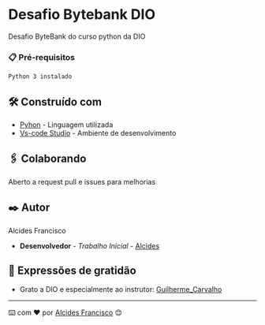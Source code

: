 # Desafio Bytebank DIO

Desafio ByteBank do curso python da DIO

### 📋 Pré-requisitos

```
Python 3 instalado
```

## 🛠️ Construído com


* [Pyhon](https://www.python.org/) - Linguagem utilizada
* [Vs-code Studio](https://code.visualstudio.com/) - Ambiente de desenvolvimento

## 🖇️ Colaborando

Aberto a request pull e issues para melhorias

## ✒️ Autor

Alcides Francisco

* **Desenvolvedor** - *Trabalho Inicial* - [Alcides](https://github.com/Alcidesfrancisco/)

## 🎁 Expressões de gratidão

* Grato a DIO e especialmente ao instrutor: [Guilherme_Carvalho](https://github.com/guicarvalho)


---
⌨️ com ❤️ por [Alcides Francisco](https://github.com/Alcidesfrancisco/) 😊
